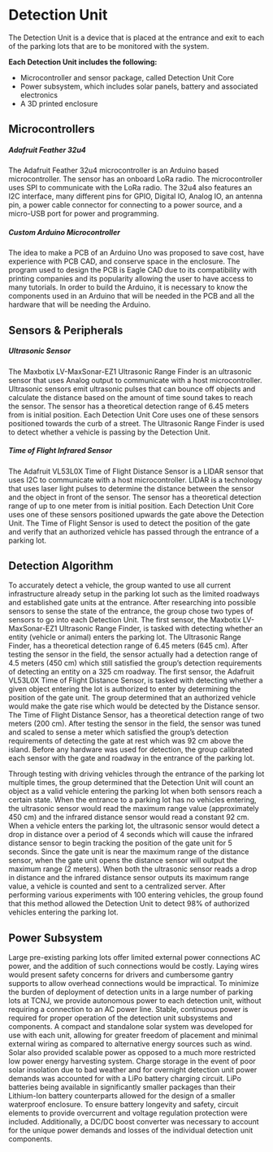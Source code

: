 # Detection Unit

The Detection Unit is a device that is placed at the entrance and exit to each of the parking lots that are to be monitored with the system. 

**Each Detection Unit includes the following:**

- Microcontroller and sensor package, called Detection Unit Core
- Power subsystem, which includes solar panels, battery and associated electronics
- A 3D printed enclosure

## Microcontrollers

##### Adafruit Feather 32u4
The Adafruit Feather 32u4 microcontroller is an Arduino based microcontroller. The sensor has an onboard LoRa radio. The microcontroller uses SPI to communicate with the LoRa radio. The 32u4 also features an I2C interface, many different pins for GPIO, Digital IO, Analog IO, an antenna pin, a power cable connector for connecting to a power source, and a micro-USB port for power and programming.

##### Custom Arduino Microcontroller
The idea to make a PCB of an Arduino Uno was proposed to save cost, have experience with PCB CAD, and conserve space in the enclosure. The program used to design the PCB is Eagle CAD due to its compatibility with printing companies and its popularity allowing the user to have access to many tutorials. In order to build the Arduino, it is necessary to know the components used in an Arduino that will be needed in the PCB and all the hardware that will be needing the Arduino.

## Sensors & Peripherals

##### Ultrasonic Sensor
The Maxbotix LV-MaxSonar-EZ1 Ultrasonic Range Finder is an ultrasonic sensor that uses Analog output to communicate with a host microcontroller. Ultrasonic sensors emit ultrasonic pulses that can bounce off objects and calculate the distance based on the amount of time sound takes to reach the sensor. The sensor has a theoretical detection range of 6.45 meters from is initial position. Each Detection Unit Core uses one of these sensors positioned towards the curb of a street. The Ultrasonic Range Finder is used to detect whether a vehicle is passing by the Detection Unit.

##### Time of Flight Infrared Sensor
The Adafruit VL53L0X Time of Flight Distance Sensor is a LIDAR sensor that uses I2C to communicate with a host microcontroller. LIDAR is a technology that uses laser light pulses to determine the distance between the sensor and the object in front of the sensor. The sensor has a theoretical detection range of up to one meter from is initial position. Each Detection Unit Core uses one of these sensors positioned upwards the gate above the Detection Unit. The Time of Flight Sensor is used to detect the position of the gate and verify that an authorized vehicle has passed through the entrance of a parking lot. 

## Detection Algorithm

To accurately detect a vehicle, the group wanted to use all current infrastructure already setup in the parking lot such as the limited roadways and established gate units at the entrance. After researching into possible sensors to sense the state of the entrance, the group chose two types of sensors to go into each Detection Unit. The first sensor, the Maxbotix LV-MaxSonar-EZ1 Ultrasonic Range Finder, is tasked with detecting whether an entity (vehicle or animal) enters the parking lot. The Ultrasonic Range Finder, has a theoretical detection range of 6.45 meters (645 cm). After testing the sensor in the field, the sensor actually had a detection range of 4.5 meters (450 cm) which still satisfied the group’s detection requirements of detecting an entity on a 325 cm roadway. The first sensor, the Adafruit VL53L0X Time of Flight Distance Sensor, is tasked with detecting whether a given object entering the lot is authorized to enter by determining the position of the gate unit. The group determined that an authorized vehicle would make the gate rise which would be detected by the Distance sensor. The Time of Flight Distance Sensor, has a theoretical detection range of two meters (200 cm). After testing the sensor in the field, the sensor was tuned and scaled to sense a meter which satisfied the group’s detection requirements of detecting the gate at rest which was 92 cm above the island. Before any hardware was used for detection, the group calibrated each sensor with the gate and roadway in the entrance of the parking lot.

Through testing with driving vehicles through the entrance of the parking lot multiple times, the group determined that the Detection Unit will count an object as a valid vehicle entering the parking lot when both sensors reach a certain state. When the entrance to a parking lot has no vehicles entering, the ultrasonic sensor would read the maximum range value (approximately 450 cm) and the infrared distance sensor would read a constant 92 cm. When a vehicle enters the parking lot, the ultrasonic sensor would detect a drop in distance over a period of 4 seconds which will cause the infrared distance sensor to begin tracking the position of the gate unit for 5 seconds. Since the gate unit is near the maximum range of the distance sensor, when the gate unit opens the distance sensor will output the maximum range (2 meters). When both the ultrasonic sensor reads a drop in distance and the infrared distance sensor outputs its maximum range value, a vehicle is counted and sent to a centralized server. After performing various experiments with 100 entering vehicles, the group found that this method allowed the Detection Unit to detect 98% of authorized vehicles entering the parking lot. 


## Power Subsystem

Large pre-existing parking lots offer limited external power connections AC power, and the addition of such connections would be costly. Laying wires would present safety concerns for drivers and cumbersome gantry supports to allow overhead connections would be impractical. To minimize the burden of deployment of detection units in a large number of parking lots at TCNJ, we provide autonomous power to each detection unit, without requiring a connection to an AC power line. Stable, continuous power is required for proper operation of the detection unit subsystems and components.  A compact and standalone solar system was developed for use with each unit, allowing for greater freedom of placement and minimal external wiring as compared to alternative energy sources such as wind. Solar also provided scalable power as opposed to a much more restricted low power energy harvesting system. Charge storage in the event of poor solar insolation due to bad weather and for overnight detection unit power demands was accounted for with a LiPo battery charging circuit. LiPo batteries being available in significantly smaller packages than their Lithium-Ion battery counterparts allowed for the design of a smaller waterproof enclosure. To ensure battery longevity and safety, circuit elements to provide overcurrent and voltage regulation protection were included. Additionally, a DC/DC boost converter was necessary to account for the unique power demands and losses of the individual detection unit components. 